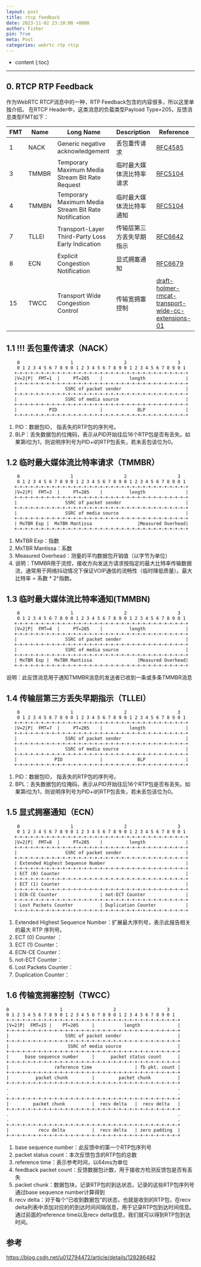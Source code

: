 ```yaml
---
layout: post
title: rtcp feedback
date: 2023-11-02 23:10:00 +0800
author: Fisher
pin: True
meta: Post
categories: webrtc rtp rtcp
---
```



* content
{:toc}

---

## 0. RTCP RTP Feedback

作为WebRTC RTCP消息中的一种，RTP Feedback包含的内容很多，所以这里单独介绍。
在RTCP Header中，这类消息的负载类型Payload Type=205，反馈消息类型FMT如下：

| FMT  | Name  | Long Name                                            | Description              | Reference                                                    |
| ---- | ----- | ---------------------------------------------------- | ------------------------ | ------------------------------------------------------------ |
| 1    | NACK  | Generic negative acknowledgement                     | 丢包重传请求             | [RFC4585](https://tools.ietf.org/html/rfc4585)               |
| 3    | TMMBR | Temporary Maximum Media Stream Bit Rate Request      | 临时最大媒体流比特率请求 | [RFC5104](https://tools.ietf.org/html/rfc5104)               |
| 4    | TMMBN | Temporary Maximum Media Stream Bit Rate Notification | 临时最大媒体流比特率通知 | [RFC5104](https://tools.ietf.org/html/rfc5104)               |
| 7    | TLLEI | Transport-Layer Third-Party Loss Early Indication    | 传输层第三方丢失早期指示 | [RFC6642](https://tools.ietf.org/html/rfc6642)               |
| 8    | ECN   | Explicit Congestion Notification                     | 显式拥塞通知             | [RFC6679](https://tools.ietf.org/html/rfc6679)               |
| 15   | TWCC  | Transport Wide Congestion Control                    | 传输宽拥塞控制           | [draft-holmer-rmcat-transport-wide-cc-extensions-01](https://tools.ietf.org/html/draft-holmer-rmcat-transport-wide-cc-extensions-01) |



## 1.1 !!! 丢包重传请求（NACK）

```less
    0                   1                   2                   3
    0 1 2 3 4 5 6 7 8 9 0 1 2 3 4 5 6 7 8 9 0 1 2 3 4 5 6 7 8 9 0 1
   +-+-+-+-+-+-+-+-+-+-+-+-+-+-+-+-+-+-+-+-+-+-+-+-+-+-+-+-+-+-+-+-+
   |V=2|P|  FMT=1  |     PT=205    |          length               |
   +-+-+-+-+-+-+-+-+-+-+-+-+-+-+-+-+-+-+-+-+-+-+-+-+-+-+-+-+-+-+-+-+
   |                  SSRC of packet sender                        |
   +-+-+-+-+-+-+-+-+-+-+-+-+-+-+-+-+-+-+-+-+-+-+-+-+-+-+-+-+-+-+-+-+
   |                  SSRC of media source                         |
   +-+-+-+-+-+-+-+-+-+-+-+-+-+-+-+-+-+-+-+-+-+-+-+-+-+-+-+-+-+-+-+-+
   |            PID                |             BLP               |
   +-+-+-+-+-+-+-+-+-+-+-+-+-+-+-+-+-+-+-+-+-+-+-+-+-+-+-+-+-+-+-+-+
```

1. PID：数据包ID， 指丢失的RTP包的序列号。
2. BLP：丢失数据包的位掩码，表示从PID开始往后16个RTP包是否有丢失。如果第i位为1，则说明序列号为PID+i的RTP包丢失，若未丢包该位为0。

## 1.2 临时最大媒体流比特率请求（TMMBR）

```less
    0                   1                   2                   3
    0 1 2 3 4 5 6 7 8 9 0 1 2 3 4 5 6 7 8 9 0 1 2 3 4 5 6 7 8 9 0 1
   +-+-+-+-+-+-+-+-+-+-+-+-+-+-+-+-+-+-+-+-+-+-+-+-+-+-+-+-+-+-+-+-+
   |V=2|P|  FMT=3  |     PT=205    |          length               |
   +-+-+-+-+-+-+-+-+-+-+-+-+-+-+-+-+-+-+-+-+-+-+-+-+-+-+-+-+-+-+-+-+
   |                  SSRC of packet sender                        |
   +-+-+-+-+-+-+-+-+-+-+-+-+-+-+-+-+-+-+-+-+-+-+-+-+-+-+-+-+-+-+-+-+
   |                  SSRC of media source                         |
   +-+-+-+-+-+-+-+-+-+-+-+-+-+-+-+-+-+-+-+-+-+-+-+-+-+-+-+-+-+-+-+-+
   | MxTBR Exp |  MxTBR Mantissa                 |Measured Overhead|
   +-+-+-+-+-+-+-+-+-+-+-+-+-+-+-+-+-+-+-+-+-+-+-+-+-+-+-+-+-+-+-+-+
```

1. MxTBR Exp：指数
2. MxTBR Mantissa：系数
3. Measured Overhead：测量的平均数据包开销值（以字节为单位）
4. 说明：TMMBR用于流控，接收方向发送方请求按指定的最大比特率传输数据流，通常用于网络抖动情况下保证VOIP通信的流畅性（临时降低质量）。最大比特率 = 系数 * 2^指数。

## 1.3 临时最大媒体流比特率通知(TMMBN)

        0                   1                   2                   3
        0 1 2 3 4 5 6 7 8 9 0 1 2 3 4 5 6 7 8 9 0 1 2 3 4 5 6 7 8 9 0 1
       +-+-+-+-+-+-+-+-+-+-+-+-+-+-+-+-+-+-+-+-+-+-+-+-+-+-+-+-+-+-+-+-+
       |V=2|P|  FMT=4  |     PT=205    |          length               |
       +-+-+-+-+-+-+-+-+-+-+-+-+-+-+-+-+-+-+-+-+-+-+-+-+-+-+-+-+-+-+-+-+
       |                  SSRC of packet sender                        |
       +-+-+-+-+-+-+-+-+-+-+-+-+-+-+-+-+-+-+-+-+-+-+-+-+-+-+-+-+-+-+-+-+
       |                  SSRC of media source                         |
       +-+-+-+-+-+-+-+-+-+-+-+-+-+-+-+-+-+-+-+-+-+-+-+-+-+-+-+-+-+-+-+-+
       | MxTBR Exp |  MxTBR Mantissa                 |Measured Overhead|
       +-+-+-+-+-+-+-+-+-+-+-+-+-+-+-+-+-+-+-+-+-+-+-+-+-+-+-+-+-+-+-+-+

说明：此反馈消息用于通知TMMBR消息的发送者已收到一条或多条TMMBR消息

## 1.4 传输层第三方丢失早期指示（TLLEI）

        0                   1                   2                   3
        0 1 2 3 4 5 6 7 8 9 0 1 2 3 4 5 6 7 8 9 0 1 2 3 4 5 6 7 8 9 0 1
       +-+-+-+-+-+-+-+-+-+-+-+-+-+-+-+-+-+-+-+-+-+-+-+-+-+-+-+-+-+-+-+-+
       |V=2|P|  FMT=7  |     PT=205    |          length               |
       +-+-+-+-+-+-+-+-+-+-+-+-+-+-+-+-+-+-+-+-+-+-+-+-+-+-+-+-+-+-+-+-+
       |                  SSRC of packet sender                        |
       +-+-+-+-+-+-+-+-+-+-+-+-+-+-+-+-+-+-+-+-+-+-+-+-+-+-+-+-+-+-+-+-+
       |                  SSRC of media source                         |
       +-+-+-+-+-+-+-+-+-+-+-+-+-+-+-+-+-+-+-+-+-+-+-+-+-+-+-+-+-+-+-+-+
       |              PID              |             BLP               |
       +-+-+-+-+-+-+-+-+-+-+-+-+-+-+-+-+-+-+-+-+-+-+-+-+-+-+-+-+-+-+-+-+
1. PID：数据包ID， 指丢失的RTP包的序列号。
2. BPL：丢失数据包的位掩码，表示从PID开始往后16个RTP包是否有丢失。如果第i位为1，则说明序列号为PID+i的RTP包丢失，若未丢包该位为0。

## 1.5 显式拥塞通知（ECN）

  ```less
      0                   1                   2                   3
      0 1 2 3 4 5 6 7 8 9 0 1 2 3 4 5 6 7 8 9 0 1 2 3 4 5 6 7 8 9 0 1
     +-+-+-+-+-+-+-+-+-+-+-+-+-+-+-+-+-+-+-+-+-+-+-+-+-+-+-+-+-+-+-+-+
     |V=2|P|  FMT=8  |     PT=205    |          length               |
     +-+-+-+-+-+-+-+-+-+-+-+-+-+-+-+-+-+-+-+-+-+-+-+-+-+-+-+-+-+-+-+-+
     |                  SSRC of packet sender                        |
     +-+-+-+-+-+-+-+-+-+-+-+-+-+-+-+-+-+-+-+-+-+-+-+-+-+-+-+-+-+-+-+-+
     | Extended Highest Sequence Number                              |
     +-+-+-+-+-+-+-+-+-+-+-+-+-+-+-+-+-+-+-+-+-+-+-+-+-+-+-+-+-+-+-+-+
     | ECT (0) Counter                                               |
     +-+-+-+-+-+-+-+-+-+-+-+-+-+-+-+-+-+-+-+-+-+-+-+-+-+-+-+-+-+-+-+-+
     | ECT (1) Counter                                               |
     +-+-+-+-+-+-+-+-+-+-+-+-+-+-+-+-+-+-+-+-+-+-+-+-+-+-+-+-+-+-+-+-+
     | ECN-CE Counter                | not-ECT Counter               |
     +-+-+-+-+-+-+-+-+-+-+-+-+-+-+-+-+-+-+-+-+-+-+-+-+-+-+-+-+-+-+-+-+
     | Lost Packets Counter          | Duplication Counter           |
     +-+-+-+-+-+-+-+-+-+-+-+-+-+-+-+-+-+-+-+-+-+-+-+-+-+-+-+-+-+-+-+-+
  
  ```

1. Extended Highest Sequence Number：扩展最大序列号，表示此报告相关的最大 RTP 序列号。
2. ECT (0) Counter ：
3. ECT (1) Counter：
4. ECN-CE Counter：
5. not-ECT Counter：
6. Lost Packets Counter：
7. Duplication Counter：

## 1.6 传输宽拥塞控制（TWCC）

```less
0                   1                   2                   3
0 1 2 3 4 5 6 7 8 9 0 1 2 3 4 5 6 7 8 9 0 1 2 3 4 5 6 7 8 9 0 1
+-+-+-+-+-+-+-+-+-+-+-+-+-+-+-+-+-+-+-+-+-+-+-+-+-+-+-+-+-+-+-+-+
|V=2|P|  FMT=15 |    PT=205     |           length              |
+-+-+-+-+-+-+-+-+-+-+-+-+-+-+-+-+-+-+-+-+-+-+-+-+-+-+-+-+-+-+-+-+
|                     SSRC of packet sender                     |
+-+-+-+-+-+-+-+-+-+-+-+-+-+-+-+-+-+-+-+-+-+-+-+-+-+-+-+-+-+-+-+-+
|                      SSRC of media source                     |
+-+-+-+-+-+-+-+-+-+-+-+-+-+-+-+-+-+-+-+-+-+-+-+-+-+-+-+-+-+-+-+-+
|      base sequence number     |      packet status count      |
+-+-+-+-+-+-+-+-+-+-+-+-+-+-+-+-+-+-+-+-+-+-+-+-+-+-+-+-+-+-+-+-+
|                 reference time                | fb pkt. count |
+-+-+-+-+-+-+-+-+-+-+-+-+-+-+-+-+-+-+-+-+-+-+-+-+-+-+-+-+-+-+-+-+
|          packet chunk         |         packet chunk          |
+-+-+-+-+-+-+-+-+-+-+-+-+-+-+-+-+-+-+-+-+-+-+-+-+-+-+-+-+-+-+-+-+
.                                                               .
.                                                               .
+-+-+-+-+-+-+-+-+-+-+-+-+-+-+-+-+-+-+-+-+-+-+-+-+-+-+-+-+-+-+-+-+
|         packet chunk          |  recv delta   |  recv delta   |
+-+-+-+-+-+-+-+-+-+-+-+-+-+-+-+-+-+-+-+-+-+-+-+-+-+-+-+-+-+-+-+-+
.                                                               .
.                                                               .
+-+-+-+-+-+-+-+-+-+-+-+-+-+-+-+-+-+-+-+-+-+-+-+-+-+-+-+-+-+-+-+-+
|           recv delta          |  recv delta   | zero padding  |
+-+-+-+-+-+-+-+-+-+-+-+-+-+-+-+-+-+-+-+-+-+-+-+-+-+-+-+-+-+-+-+-+
```

1. base sequence number：此反馈中的第一个RTP包序列号
2. packet status count：本次反馈包含的RTP包的总数
3. reference time：表示参考时间，以64ms为单位
4. feedback packet count：反馈数据包计数，用于接收方检测反馈包是否有丢失
5. packet chunk：数据包块，记录RTP包的到达状态，记录的这些RTP包序列号通过base sequence number计算得到
6. recv delta：对于每个“已收到数据包”的状态，也就是收到的RTP包，在recv delta列表中添加对应的的到达时间间隔信息，用于记录RTP包到达时间信息。通过前面的reference time以及recv delta信息，我们就可以得到RTP包到达时间。



## 参考

https://blog.csdn.net/u012794472/article/details/128286482